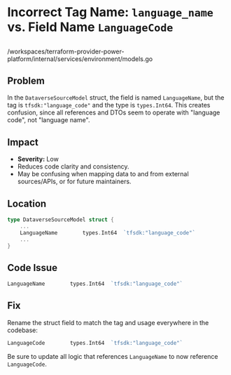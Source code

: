# Incorrect Tag Name: `language_name` vs. Field Name `LanguageCode`

##

/workspaces/terraform-provider-power-platform/internal/services/environment/models.go

## Problem

In the `DataverseSourceModel` struct, the field is named `LanguageName`, but the tag is `tfsdk:"language_code"` and the type is `types.Int64`. This creates confusion, since all references and DTOs seem to operate with "language code", not "language name".

## Impact

- **Severity:** Low
- Reduces code clarity and consistency.
- May be confusing when mapping data to and from external sources/APIs, or for future maintainers.

## Location

```go
type DataverseSourceModel struct {
	...
	LanguageName        types.Int64  `tfsdk:"language_code"`
	...
}
```

## Code Issue

```go
LanguageName        types.Int64  `tfsdk:"language_code"`
```

## Fix

Rename the struct field to match the tag and usage everywhere in the codebase:

```go
LanguageCode        types.Int64  `tfsdk:"language_code"`
```

Be sure to update all logic that references `LanguageName` to now reference `LanguageCode`.
